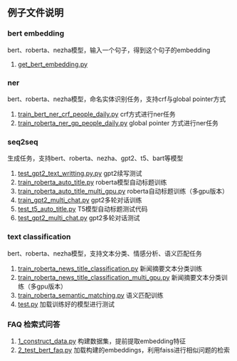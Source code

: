 ## 例子文件说明

### bert embedding
bert、roberta、nezha模型，输入一个句子，得到这个句子的embedding
1. [get_bert_embedding.py](https://github.com/920232796/bert_seq2seq_DDP/blob/master/examples/bert_embedding/get_bert_embedding.py)

### ner 
bert、roberta、nezha模型，命名实体识别任务，支持crf与global pointer方式
1. [train_bert_ner_crf_people_daily.py](https://github.com/920232796/bert_seq2seq_DDP/blob/master/examples/ner/train_bert_ner_crf_people_daily.py)  crf方式进行ner任务
2. [train_roberta_ner_gp_people_daily.py](https://github.com/920232796/bert_seq2seq_DDP/blob/master/examples/ner/train_roberta_ner_gp_people_daily.py)  global pointer 方式进行ner任务

### seq2seq
生成任务，支持bert、roberta、nezha、gpt2、t5、bart等模型
1. [test_gpt2_text_writting.py.py](https://github.com/920232796/bert_seq2seq_DDP/blob/master/examples/seq2seq/test_gpt2_text_writting.py.py) gpt2续写测试
2. [train_roberta_auto_title.py](https://github.com/920232796/bert_seq2seq_DDP/blob/master/examples/seq2seq/train_roberta_auto_title.py) roberta模型自动标题训练
3. [train_roberta_auto_title_multi_gpu.py](https://github.com/920232796/bert_seq2seq_DDP/blob/master/examples/seq2seq/train_roberta_auto_title_multi_gpu.py)  roberta自动标题训练（多gpu版本）
4. [train_gpt2_multi_chat.py](https://github.com/920232796/bert_seq2seq_DDP/blob/master/examples/seq2seq/train_gpt2_multi_chat.py)  gpt2多轮对话训练
5. [test_t5_auto_title.py](https://github.com/920232796/bert_seq2seq_DDP/blob/master/examples/seq2seq/test_t5_auto_title.py)  T5模型自动标题测试代码
6. [test_gpt2_multi_chat.py](https://github.com/920232796/bert_seq2seq_DDP/blob/master/examples/seq2seq/test_gpt2_multi_chat.py)  gpt2多轮对话测试

### text classification
bert、roberta、nezha模型，支持文本分类、情感分析、语义匹配任务
1. [train_roberta_news_title_classification.py](https://github.com/920232796/bert_seq2seq_DDP/blob/master/examples/text_classification/train_roberta_news_title_classification.py) 新闻摘要文本分类训练
2. [train_roberta_news_title_classification_multi_gpu.py](https://github.com/920232796/bert_seq2seq_DDP/blob/master/examples/text_classification/train_roberta_news_title_classification_multi_gpu.py) 新闻摘要文本分类训练（多gpu版本）
3. [train_roberta_semantic_matching.py](https://github.com/920232796/bert_seq2seq_DDP/blob/master/examples/text_classification/train_roberta_semantic_matching.py) 语义匹配训练
4. [test.py](https://github.com/920232796/bert_seq2seq_DDP/blob/master/examples/text_classification/test.py) 加载训练好的模型进行测试

### FAQ 检索式问答
1. [1_construct_data.py](https://github.com/920232796/bert_seq2seq_DDP/blob/master/examples/text_classification/1_construct_data.py) 构建数据集，提前提取embedding特征
2. [2_test_bert_faq.py](https://github.com/920232796/bert_seq2seq_DDP/blob/master/examples/text_classification/2_test_bert_faq.py) 加载构建的embeddings，利用faiss进行相似问题的检索
